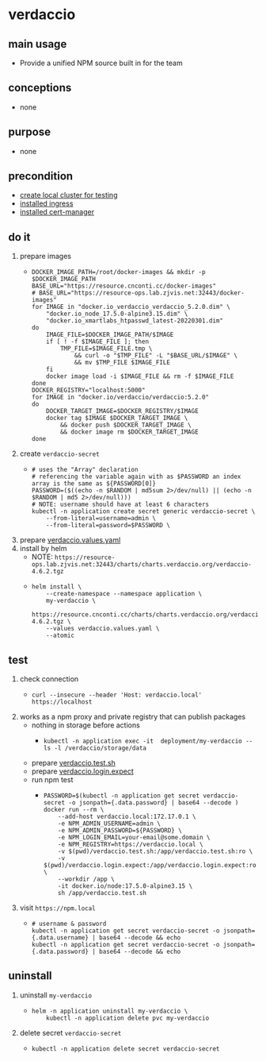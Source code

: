 # verdaccio

## main usage
* Provide a unified NPM source built in for the team

## conceptions
* none

## purpose
* none

## precondition
* [create local cluster for testing](/kubernetes/create.local.cluster.with.kind.md)
* [installed ingress](/kubernetes/basic%20components/ingress.nginx.md)
* [installed cert-manager](/kubernetes/basic%20components/cert.manager.md)

## do it
1. prepare images
    * ```shell  
      DOCKER_IMAGE_PATH=/root/docker-images && mkdir -p $DOCKER_IMAGE_PATH
      BASE_URL="https://resource.cnconti.cc/docker-images"
      # BASE_URL="https://resource-ops.lab.zjvis.net:32443/docker-images"
      for IMAGE in "docker.io_verdaccio_verdaccio_5.2.0.dim" \
          "docker.io_node_17.5.0-alpine3.15.dim" \
          "docker.io_xmartlabs_htpasswd_latest-20220301.dim"
      do
          IMAGE_FILE=$DOCKER_IMAGE_PATH/$IMAGE
          if [ ! -f $IMAGE_FILE ]; then
              TMP_FILE=$IMAGE_FILE.tmp \
                  && curl -o "$TMP_FILE" -L "$BASE_URL/$IMAGE" \
                  && mv $TMP_FILE $IMAGE_FILE
          fi
          docker image load -i $IMAGE_FILE && rm -f $IMAGE_FILE
      done
      DOCKER_REGISTRY="localhost:5000"
      for IMAGE in "docker.io/verdaccio/verdaccio:5.2.0"
      do
          DOCKER_TARGET_IMAGE=$DOCKER_REGISTRY/$IMAGE
          docker tag $IMAGE $DOCKER_TARGET_IMAGE \
              && docker push $DOCKER_TARGET_IMAGE \
              && docker image rm $DOCKER_TARGET_IMAGE
      done
      ```
2. create `verdaccio-secret`
   * ```shell
     # uses the "Array" declaration
     # referencing the variable again with as $PASSWORD an index array is the same as ${PASSWORD[0]}
     PASSWORD=($((echo -n $RANDOM | md5sum 2>/dev/null) || (echo -n $RANDOM | md5 2>/dev/null)))
     # NOTE: username should have at least 6 characters
     kubectl -n application create secret generic verdaccio-secret \
         --from-literal=username=admin \
         --from-literal=password=$PASSWORD \
     ```
3. prepare [verdaccio.values.yaml](resources/verdaccio.values.yaml.md)
4. install by helm
    * NOTE: `https://resource-ops.lab.zjvis.net:32443/charts/charts.verdaccio.org/verdaccio-4.6.2.tgz`
    * ```shell
      helm install \
          --create-namespace --namespace application \
          my-verdaccio \
          https://resource.cnconti.cc/charts/charts.verdaccio.org/verdaccio-4.6.2.tgz \
          --values verdaccio.values.yaml \
          --atomic
      ```

## test
1. check connection
    * ```shell
      curl --insecure --header 'Host: verdaccio.local' https://localhost
      ```
2. works as a npm proxy and private registry that can publish packages
    * nothing in storage before actions
        + ```shell
          kubectl -n application exec -it  deployment/my-verdaccio -- ls -l /verdaccio/storage/data
          ```
    * prepare [verdaccio.test.sh](resources/verdaccio.test.sh.md)
    * prepare [verdaccio.login.expect](resources/verdaccio.login.expect.md)
    * run npm test
        + ```shell
          PASSWORD=$(kubectl -n application get secret verdaccio-secret -o jsonpath={.data.password} | base64 --decode )
          docker run --rm \
              --add-host verdaccio.local:172.17.0.1 \
              -e NPM_ADMIN_USERNAME=admin \
              -e NPM_ADMIN_PASSWORD=${PASSWORD} \
              -e NPM_LOGIN_EMAIL=your-email@some.domain \
              -e NPM_REGISTRY=https://verdaccio.local \
              -v $(pwd)/verdaccio.test.sh:/app/verdaccio.test.sh:ro \
              -v $(pwd)/verdaccio.login.expect:/app/verdaccio.login.expect:ro \
              --workdir /app \
              -it docker.io/node:17.5.0-alpine3.15 \
              sh /app/verdaccio.test.sh
          ```
3. visit `https://npm.local`
    * ```shell
      # username & password
      kubectl -n application get secret verdaccio-secret -o jsonpath={.data.username} | base64 --decode && echo
      kubectl -n application get secret verdaccio-secret -o jsonpath={.data.password} | base64 --decode && echo
      ```
      
## uninstall 
1. uninstall `my-verdaccio`
    * ```shell
      helm -n application uninstall my-verdaccio \
          kubectl -n application delete pvc my-verdaccio
      ```
2. delete secret `verdaccio-secret`
    * ```shell
      kubectl -n application delete secret verdaccio-secret
      ```
